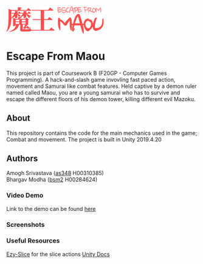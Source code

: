 <img alt="EFM-Logo" src="app-icon.png" width="256" title="Game logo">

# Escape From Maou

This project is part of Coursework B (F20GP - Computer Games Programming). A hack-and-slash game invovling fast paced action, movement and Samurai like combat features. Held captive by a demon ruler named called Maou, you are a young samurai who has to survive and escape the different floors of his demon tower, killing different evil Mazoku.

## About
This repository contains the code for the main mechanics used in the game; Combat and movement. The project is built in Unity 2019.4.20

## Authors
Amogh Srivastava (<a href="mailto:as348@hw.ac.uk">as348</a> H00310385)<br>
Bhargav Modha (<a href="mailto:bsm2@hw.ac.uk">bsm2</a> H00284624)

### Video Demo
Link to the demo can be found <a href="https://www.youtube.com/watch?v=xPytxOy_NYg" target="_blank">here</a>

### Screenshots

### Useful Resources
<a href="https://github.com/DavidArayan/ezy-slice">Ezy-Slice</a> for the slice actions
<a href="https://docs.unity3d.com/2019.4/Documentation/Manual/index.html">Unity Docs</a>
